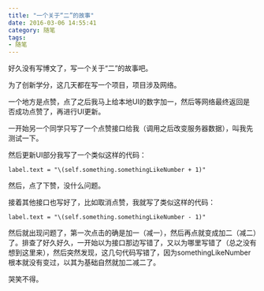 ```yaml
---
title: "一个关于“二”的故事"
date: 2016-03-06 14:55:41
category: 随笔
tags:
- 随笔
---
```


好久没有写博文了，写一个关于“二”的故事吧。


为了创新学分，这几天都在写一个项目，项目涉及网络。

一个地方是点赞，点了之后我马上给本地UI的数字加一，然后等网络最终返回是否成功点赞了，再进行UI更新。

一开始另一个同学只写了一个点赞接口给我（调用之后改变服务器数据），叫我先测试一下。

然后更新UI部分我写了一个类似这样的代码：


	label.text = "\(self.something.somethingLikeNumber + 1)"

然后，点了下赞，没什么问题。

接着其他接口也写好了，比如取消点赞，我就写了类似这样的代码：

	label.text = "\(self.something.somethingLikeNumber - 1)"

然后就出现问题了，第一次点击的确是加一（减一），然后再点就变成加二（减二）了。排查了好久好久，一开始以为接口那边写错了，又以为哪里写错了（总之没有想到这里来），然后突然发现，这几句代码写错了，因为somethingLikeNumber根本就没有变过，以其为基础自然就加二减二了。

哭笑不得。